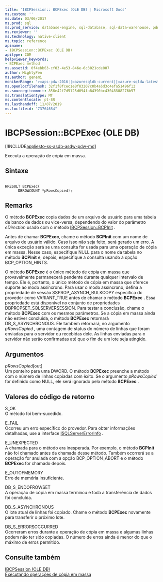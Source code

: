 ```yaml
---
title: 'IBCPSession:: BCPExec (OLE DB) | Microsoft Docs'
ms.custom: ''
ms.date: 03/06/2017
ms.prod: sql
ms.prod_service: database-engine, sql-database, sql-data-warehouse, pdw
ms.reviewer: ''
ms.technology: native-client
ms.topic: reference
apiname:
- IBCPSession::BCPExec (OLE DB)
apitype: COM
helpviewer_keywords:
- BCPExec method
ms.assetid: 0f4ebb63-cf03-4e53-846e-6c3021cde007
author: MightyPen
ms.author: genemi
monikerRange: '>=aps-pdw-2016||=azuresqldb-current||=azure-sqldw-latest||>=sql-server-2016||=sqlallproducts-allversions||>=sql-server-linux-2017||=azuresqldb-mi-current'
ms.openlocfilehash: 32f1f8fcec1e8f83207c0b4a6d3c4efa51496f12
ms.sourcegitcommit: 856e42f7d5125d094fa84390bc43048808276b57
ms.translationtype: MT
ms.contentlocale: pt-BR
ms.lasthandoff: 11/07/2019
ms.locfileid: "73764684"
---
```

# <a name="ibcpsessionbcpexec-ole-db"></a>IBCPSession::BCPExec (OLE DB)
[!INCLUDE[appliesto-ss-asdb-asdw-pdw-md](../../includes/appliesto-ss-asdb-asdw-pdw-md.md)]

  Executa a operação de cópia em massa.  
  
## <a name="syntax"></a>Sintaxe  
  
```  
  
HRESULT BCPExec(   
      DBROWCOUNT *pRowsCopied);  
```  
  
## <a name="remarks"></a>Remarks  
 O método **BCPExec** copia dados de um arquivo de usuário para uma tabela de banco de dados ou vice-versa, dependendo do valor do parâmetro *eDirection* usado com o método [IBCPSession::BCPInit](../../relational-databases/native-client-ole-db-interfaces/ibcpsession-bcpinit-ole-db.md) .  
  
 Antes de chamar **BCPExec**, chame o método **BCPInit** com um nome de arquivo de usuário válido. Caso isso não seja feito, será gerado um erro. A única exceção será se uma consulta for usada para uma operação de cópia em massa. Nesse caso, especifique NULL para o nome da tabela no método **BCPInit** e, depois, especifique a consulta usando a opção BCP_OPTION_HINTS.  
  
 O método **BCPExec** é o único método de cópia em massa que provavelmente permanecerá pendente durante qualquer intervalo de tempo. Ele é, portanto, o único método de cópia em massa que oferece suporte ao modo assíncrono. Para usar o modo assíncrono, defina a propriedade de sessão SSPROP_ASYNCH_BULKCOPY específica do provedor como VARIANT_TRUE antes de chamar o método **BCPExec** . Essa propriedade está disponível no conjunto de propriedades DBPROPSET_SQLSERVERSESSION. Para testar a conclusão, chame o método **BCPExec** com os mesmos parâmetros. Se a cópia em massa ainda não estiver concluída, o método **BCPExec** retornará DB_S_ASYNCHRONOUS. Ele também retornará, no argumento *pRowsCopied* , uma contagem de status do número de linhas que foram enviadas para o servidor ou recebidas dele. As linhas enviadas para o servidor não serão confirmadas até que o fim de um lote seja atingido.  
  
## <a name="arguments"></a>Argumentos  
 *pRowsCopied*[out]  
 Um ponteiro para uma DWORD. O método **BCPExec** preenche a método com o número de linhas copiadas com êxito. Se o argumento *pRowsCopied* for definido como NULL, ele será ignorado pelo método **BCPExec** .  
  
## <a name="return-code-values"></a>Valores do código de retorno  
 S_OK  
 O método foi bem-sucedido.  
  
 E_FAIL  
 Ocorreu um erro específico do provedor. Para obter informações detalhadas, use a interface [ISQLServerErrorInfo](https://msdn.microsoft.com/library/a8323b5c-686a-4235-a8d2-bda43617b3a1) .  
  
 E_UNEXPECTED  
 A chamada para o método era inesperada. Por exemplo, o método **BCPInit** não foi chamado antes da chamada desse método. Também ocorrerá se a operação for anulada com a opção BCP_OPTION_ABORT e o método **BCPExec** for chamado depois.  
  
 E_OUTOFMEMORY  
 Erro de memória insuficiente.  
  
 DB_S_ENDOFROWSET  
 A operação de cópia em massa terminou e toda a transferência de dados foi concluída.  
  
 DB_S_ASYNCHRONOUS  
 O lote atual de linhas foi copiado. Chame o método **BCPExec** novamente para transferir o próximo lote.  
  
 DB_S_ERRORSOCCURRED  
 Ocorreram erros durante a operação de cópia em massa e algumas linhas podem não ter sido copiadas. O número de erros ainda é menor do que o máximo de erros permitido.  
  
## <a name="see-also"></a>Consulte também  
 [IBCPSession &#40;OLE DB&#41; ](../../relational-databases/native-client-ole-db-interfaces/ibcpsession-ole-db.md)   
 [Executando operações de cópia em massa](../../relational-databases/native-client/features/performing-bulk-copy-operations.md)  
  
  
